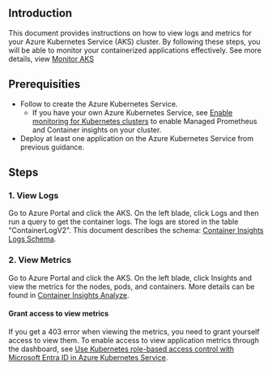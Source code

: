 ## Introduction

This document provides instructions on how to view logs and metrics for your Azure Kubernetes Service (AKS) cluster. By following these steps, you will be able to monitor your containerized applications effectively. See more details, view [Monitor AKS](https://learn.microsoft.com/en-us/azure/aks/monitor-aks)

## Prerequisities
- Follow [](./01-create-kubernetes-service.md) to create the Azure Kubernetes Service.
  - If you have your own Azure Kubernetes Service, see [Enable monitoring for Kubernetes clusters](https://learn.microsoft.com/azure/azure-monitor/containers/kubernetes-monitoring-enable) to enable Managed Prometheus and Container insights on your cluster.
- Deploy at least one application on the Azure Kubernetes Service from previous guidance.

## Steps

### 1. View Logs

Go to Azure Portal and click the AKS. On the left blade, click Logs and then run a query to get the container logs. The logs are stored in the table "ContainerLogV2". This document describes the schema: [Container Insights Logs Schema](https://learn.microsoft.com/en-us/azure/azure-monitor/containers/container-insights-logs-schema).

### 2. View Metrics

Go to Azure Portal and click the AKS. On the left blade, click Insights and view the metrics for the nodes, pods, and containers. More details can be found in [Container Insights Analyze](https://learn.microsoft.com/en-us/azure/azure-monitor/containers/container-insights-analyze).

#### Grant access to view metrics
If you get a 403 error when viewing the metrics, you need to grant yourself access to view them. To enable access to view application metrics through the dashboard, see [Use Kubernetes role-based access control with Microsoft Entra ID in Azure Kubernetes Service](https://learn.microsoft.com/en-us/azure/aks/azure-ad-rbac?tabs=azure-cli).